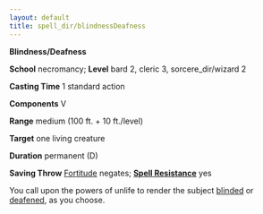 ```yaml
---
layout: default
title: spell_dir/blindnessDeafness
---
```

 **Blindness/Deafness**

**School** necromancy; **Level** bard 2, cleric 3, sorcere_dir/wizard 2

**Casting Time** 1 standard action

**Components** V

**Range** medium (100 ft. + 10 ft./level)

**Target** one living creature

**Duration** permanent (D)

**Saving Throw** [Fortitude](../combat#_fortitude) negates; **[Spell Resistance](../glossary#_spell-resistance)** yes

You call upon the powers of unlife to render the subject [blinded](../glossary#_blinded) or [deafened](../glossary#_deafened), as you choose.

